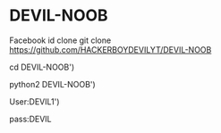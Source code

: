 # DEVIL-NOOB
Facebook id clone 
git clone https://github.com/HACKERBOYDEVILYT/DEVIL-NOOB


cd DEVIL-NOOB')

python2 DEVIL-NOOB')

User:DEVIL1')

pass:DEVIL
